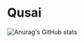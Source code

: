 # Qusai
![Anurag's GitHub stats](https://github-readme-stats.vercel.app/api?username=anuraghazra&count_private=true)


